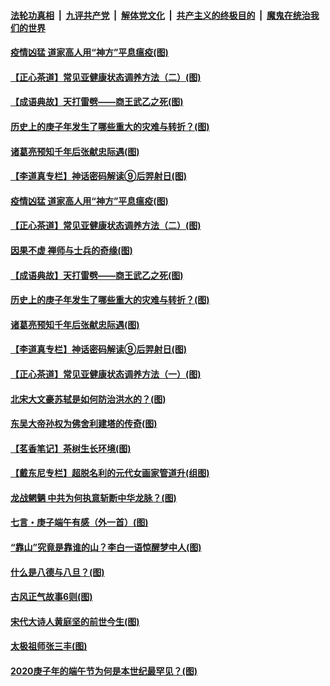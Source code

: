 

####  [法轮功真相](../../../../basic/blob/master/README.md?t=06301302) &nbsp;|&nbsp; [九评共产党](../../../../9ping.md/blob/master/README.md?t=06301302) &nbsp;|&nbsp; [解体党文化](../../../../jtdwh.md/blob/master/README.md?t=06301302)  &nbsp;|&nbsp; [共产主义的终极目的](../../../../gczydzjmd.md/blob/master/README.md?t=06301302) &nbsp;|&nbsp; [魔鬼在统治我们的世界](../../../../mgztzwmdsj.md/blob/master/README.md?t=06301302) 

#### [疫情凶猛 道家高人用“神方”平息瘟疫(图)](../pages/p7/938004.md?t=06301302) 

#### [【正心茶道】常见亚健康状态调养方法（二）(图)](../pages/p7/937559.md?t=06301302) 

#### [【成语典故】天打雷劈——商王武乙之死(图)](../pages/p7/937782.md?t=06301302) 

#### [历史上的庚子年发生了哪些重大的灾难与转折？(图)](../pages/p7/937991.md?t=06301302) 

#### [诸葛亮预知千年后张献忠际遇(图)](../pages/p7/937564.md?t=06301302) 

#### [【李道真专栏】神话密码解读⑨后羿射日(图)](../pages/p7/937560.md?t=06301302) 

#### [疫情凶猛 道家高人用“神方”平息瘟疫(图)](../pages/p7/938004.md?t=06301302) 

#### [【正心茶道】常见亚健康状态调养方法（二）(图)](../pages/p7/937559.md?t=06301302) 

#### [因果不虚 禅师与士兵的奇缘(图)](../pages/p7/938092.md?t=06301302) 

#### [【成语典故】天打雷劈——商王武乙之死(图)](../pages/p7/937782.md?t=06301302) 

#### [历史上的庚子年发生了哪些重大的灾难与转折？(图)](../pages/p7/937991.md?t=06301302) 

#### [诸葛亮预知千年后张献忠际遇(图)](../pages/p7/937564.md?t=06301302) 

#### [【李道真专栏】神话密码解读⑨后羿射日(图)](../pages/p7/937560.md?t=06301302) 

#### [【正心茶道】常见亚健康状态调养方法（一）(图)](../pages/p7/937556.md?t=06301302) 

#### [北宋大文豪苏轼是如何防治洪水的？(图)](../pages/p7/937874.md?t=06301302) 

#### [东吴大帝孙权为佛舍利建塔的传奇(图)](../pages/p7/937764.md?t=06301302) 

#### [【茗香笔记】茶树生长环境(图)](../pages/p7/937562.md?t=06301302) 

#### [【戴东尼专栏】超脱名利的元代女画家管道升(组图)](../pages/p7/935043.md?t=06301302) 

#### [龙战魍魉 中共为何执意斩断中华龙脉？(图)](../pages/p7/937761.md?t=06301302) 

#### [七言・庚子端午有感（外一首）(图)](../pages/p7/937763.md?t=06301302) 

#### [“靠山”究竟是靠谁的山？李白一语惊醒梦中人(图)](../pages/p7/937659.md?t=06301302) 

#### [什么是八德与八旦？(图)](../pages/p7/937355.md?t=06301302) 

#### [古风正气故事6则(图)](../pages/p7/936931.md?t=06301302) 

#### [宋代大诗人黄庭坚的前世今生(图)](../pages/p7/937617.md?t=06301302) 

#### [太极祖师张三丰(图)](../pages/p7/937351.md?t=06301302) 

#### [2020庚子年的端午节为何是本世纪最罕见？(图)](../pages/p7/937552.md?t=06301302) 

